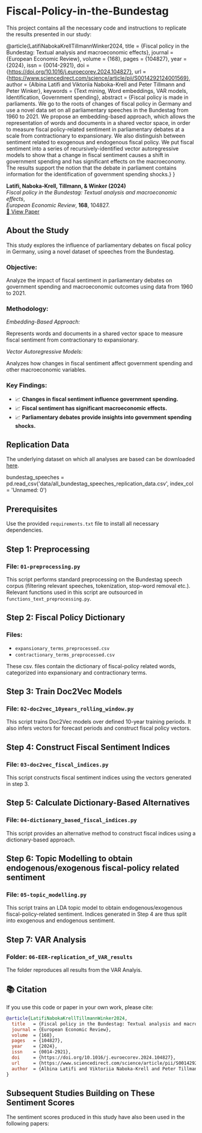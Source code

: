 # Fiscal-Policy-in-the-Bundestag

This project contains all the necessary code and instructions to replicate the results presented in our study:

@article{LatifiNabokaKrellTillmannWinker2024,
title = {Fiscal policy in the Bundestag: Textual analysis and macroeconomic effects},
journal = {European Economic Review},
volume = {168},
pages = {104827},
year = {2024},
issn = {0014-2921},
doi = {https://doi.org/10.1016/j.euroecorev.2024.104827},
url = {https://www.sciencedirect.com/science/article/pii/S0014292124001569},
author = {Albina Latifi and Viktoriia Naboka-Krell and Peter Tillmann and Peter Winker},
keywords = {Text mining, Word embeddings, VAR models, Identification, Government spending},
abstract = {Fiscal policy is made in parliaments. We go to the roots of changes of fiscal policy in Germany and use a novel data set on all parliamentary speeches in the Bundestag from 1960 to 2021. We propose an embedding-based approach, which allows the representation of words and documents in a shared vector space, in order to measure fiscal policy-related sentiment in parliamentary debates at a scale from contractionary to expansionary. We also distinguish between sentiment related to exogenous and endogenous fiscal policy. We put fiscal sentiment into a series of recursively-identified vector autoregressive models to show that a change in fiscal sentiment causes a shift in government spending and has significant effects on the macroeconomy. The results support the notion that the debate in parliament contains information for the identification of government spending shocks.}
}

**Latifi, Naboka-Krell, Tillmann, & Winker (2024)**  
*Fiscal policy in the Bundestag: Textual analysis and macroeconomic effects*,  
*European Economic Review*, **168**, 104827.  
[📄 View Paper](https://www.sciencedirect.com/science/article/pii/S0014292124001569)


## About the Study

This study explores the influence of parliamentary debates on fiscal policy in Germany, using a novel dataset of speeches from the Bundestag.


### Objective:

Analyze the impact of fiscal sentiment in parliamentary debates on government spending and macroeconomic outcomes using data from 1960 to 2021.

### Methodology:

*Embedding-Based Approach:*

Represents words and documents in a shared vector space to measure fiscal sentiment from contractionary to expansionary.


*Vector Autoregressive Models:*

Analyzes how changes in fiscal sentiment affect government spending and other macroeconomic variables.


### Key Findings:

- 📈 **Changes in fiscal sentiment influence government spending.**
- 📈 **Fiscal sentiment has significant macroeconomic effects.**
- 📈 **Parliamentary debates provide insights into government spending shocks.**

## Replication Data

The underlying dataset on which all analyses are based can be downloaded [here](https://berd-platform.de/records/atmn4-9x651).

bundestag_speeches = pd.read_csv('data/all_bundestag_speeches_replication_data.csv', index_col = 'Unnamed: 0')

## Prerequisites

Use the provided `requirements.txt` file to install all necessary dependencies.

## Step 1: Preprocessing
### File: `01-preprocessing.py`

This script performs standard preprocessing on the Bundestag speech corpus (filtering relevant speeches, tokenization, stop-word removal etc.). Relevant functions used in this script are outsourced in `functions_text_preprocessing.py`.

## Step 2: Fiscal Policy Dictionary

### Files:
- `expansionary_terms_preprocessed.csv`
- `contractionary_terms_preprocessed.csv`

These csv. files contain the dictionary of fiscal-policy related words, categorized into expansionary and contractionary terms.

## Step 3: Train Doc2Vec Models

### File: `02-doc2vec_10years_rolling_window.py`

This script trains Doc2Vec models over defined 10-year training periods. It also infers vectors for forecast periods and construct fiscal policy vectors.

## Step 4: Construct Fiscal Sentiment Indices

### File: `03-doc2vec_fiscal_indices.py`

This script constructs fiscal sentiment indices using the vectors generated in step 3.

## Step 5: Calculate Dictionary-Based Alternatives

### File: `04-dictionary_based_fiscal_indices.py`

This script provides an alternative method to construct fiscal indices using a dictionary-based approach.

## Step 6: Topic Modelling to obtain endogenous/exogenous fiscal-policy related sentiment

### File: `05-topic_modelling.py`
This script trains an LDA topic model to obtain endogenous/exogenous fiscal-policy-related sentiment. Indices generated in Step 4 are thus split into exogenous and endogenous sentiment.

## Step 7: VAR Analysis

### Folder: `06-EER-replication_of_VAR_results`
The folder reproduces all results from the VAR Analyis.

## 📚 Citation

If you use this code or paper in your own work, please cite:

```bibtex
@article{LatifiNabokaKrellTillmannWinker2024,
  title   = {Fiscal policy in the Bundestag: Textual analysis and macroeconomic effects},
  journal = {European Economic Review},
  volume  = {168},
  pages   = {104827},
  year    = {2024},
  issn    = {0014-2921},
  doi     = {https://doi.org/10.1016/j.euroecorev.2024.104827},
  url     = {https://www.sciencedirect.com/science/article/pii/S0014292124001569},
  author  = {Albina Latifi and Viktoriia Naboka-Krell and Peter Tillmann and Peter Winker}
}
```

## Subsequent Studies Building on These Sentiment Scores

The sentiment scores produced in this study have also been used in the following papers:


